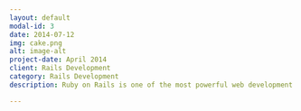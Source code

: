 ```yaml
---
layout: default
modal-id: 3
date: 2014-07-12
img: cake.png
alt: image-alt
project-date: April 2014
client: Rails Development
category: Rails Development
description: Ruby on Rails is one of the most powerful web development frameworks available. Learn how to create Ruby on Rails applications and the inner workings of this wonderful tool.

---
```

